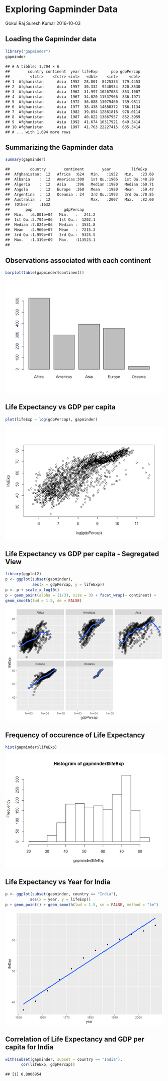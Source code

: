 Exploring Gapminder Data
================
Gokul Raj Suresh Kumar
2016-10-03

Loading the Gapminder data
--------------------------

``` r
library("gapminder")
gapminder
```

    ## # A tibble: 1,704 × 6
    ##        country continent  year lifeExp      pop gdpPercap
    ##         <fctr>    <fctr> <int>   <dbl>    <int>     <dbl>
    ## 1  Afghanistan      Asia  1952  28.801  8425333  779.4453
    ## 2  Afghanistan      Asia  1957  30.332  9240934  820.8530
    ## 3  Afghanistan      Asia  1962  31.997 10267083  853.1007
    ## 4  Afghanistan      Asia  1967  34.020 11537966  836.1971
    ## 5  Afghanistan      Asia  1972  36.088 13079460  739.9811
    ## 6  Afghanistan      Asia  1977  38.438 14880372  786.1134
    ## 7  Afghanistan      Asia  1982  39.854 12881816  978.0114
    ## 8  Afghanistan      Asia  1987  40.822 13867957  852.3959
    ## 9  Afghanistan      Asia  1992  41.674 16317921  649.3414
    ## 10 Afghanistan      Asia  1997  41.763 22227415  635.3414
    ## # ... with 1,694 more rows

Summarizing the Gapminder data
------------------------------

``` r
summary(gapminder)
```

    ##         country        continent        year         lifeExp     
    ##  Afghanistan:  12   Africa  :624   Min.   :1952   Min.   :23.60  
    ##  Albania    :  12   Americas:300   1st Qu.:1966   1st Qu.:48.20  
    ##  Algeria    :  12   Asia    :396   Median :1980   Median :60.71  
    ##  Angola     :  12   Europe  :360   Mean   :1980   Mean   :59.47  
    ##  Argentina  :  12   Oceania : 24   3rd Qu.:1993   3rd Qu.:70.85  
    ##  Australia  :  12                  Max.   :2007   Max.   :82.60  
    ##  (Other)    :1632                                                
    ##       pop              gdpPercap       
    ##  Min.   :6.001e+04   Min.   :   241.2  
    ##  1st Qu.:2.794e+06   1st Qu.:  1202.1  
    ##  Median :7.024e+06   Median :  3531.8  
    ##  Mean   :2.960e+07   Mean   :  7215.3  
    ##  3rd Qu.:1.959e+07   3rd Qu.:  9325.5  
    ##  Max.   :1.319e+09   Max.   :113523.1  
    ## 

Observations associated with each continent
-------------------------------------------

``` r
barplot(table(gapminder$continent))
```

![](hw01_explore-gapminder_files/figure-markdown_github/unnamed-chunk-3-1.png)

Life Expectancy vs GDP per capita
---------------------------------

``` r
plot(lifeExp ~ log(gdpPercap), gapminder)
```

![](hw01_explore-gapminder_files/figure-markdown_github/unnamed-chunk-4-1.png)

Life Expectancy vs GDP per capita - Segregated View
---------------------------------------------------

``` r
library(ggplot2)
p <- ggplot(subset(gapminder),
            aes(x = gdpPercap, y = lifeExp)) 
p <- p + scale_x_log10()
p + geom_point(alpha = (1/3), size = 3) + facet_wrap(~ continent) + 
geom_smooth(lwd = 1.5, se = FALSE)
```

![](hw01_explore-gapminder_files/figure-markdown_github/unnamed-chunk-5-1.png)

Frequency of occurence of Life Expectancy
-----------------------------------------

``` r
hist(gapminder$lifeExp)
```

![](hw01_explore-gapminder_files/figure-markdown_github/unnamed-chunk-6-1.png)

Life Expectancy vs Year for India
---------------------------------

``` r
p <- ggplot(subset(gapminder, country == "India"),
           aes(x = year, y = lifeExp)) 
p + geom_point() + geom_smooth(lwd = 1.5, se = FALSE, method = "lm")
```

![](hw01_explore-gapminder_files/figure-markdown_github/unnamed-chunk-7-1.png)

Correlation of Life Expectancy and GDP per capita for India
-----------------------------------------------------------

``` r
with(subset(gapminder, subset = country == "India"),
       cor(lifeExp, gdpPercap))
```

    ## [1] 0.8006954
